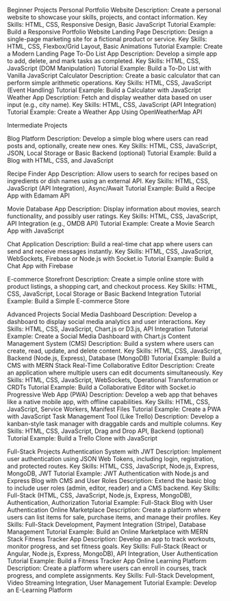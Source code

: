 Beginner Projects
Personal Portfolio Website
Description: Create a personal website to showcase your skills, projects, and contact information.
Key Skills: HTML, CSS, Responsive Design, Basic JavaScript
Tutorial Example: Build a Responsive Portfolio Website
Landing Page
Description: Design a single-page marketing site for a fictional product or service.
Key Skills: HTML, CSS, Flexbox/Grid Layout, Basic Animations
Tutorial Example: Create a Modern Landing Page
To-Do List App
Description: Develop a simple app to add, delete, and mark tasks as completed.
Key Skills: HTML, CSS, JavaScript (DOM Manipulation)
Tutorial Example: Build a To-Do List with Vanilla JavaScript
Calculator
Description: Create a basic calculator that can perform simple arithmetic operations.
Key Skills: HTML, CSS, JavaScript (Event Handling)
Tutorial Example: Build a Calculator with JavaScript
Weather App
Description: Fetch and display weather data based on user input (e.g., city name).
Key Skills: HTML, CSS, JavaScript (API Integration)
Tutorial Example: Create a Weather App Using OpenWeatherMap API



Intermediate Projects

Blog Platform
Description: Develop a simple blog where users can read posts and, optionally, create new ones.
Key Skills: HTML, CSS, JavaScript, JSON, Local Storage or Basic Backend (optional)
Tutorial Example: Build a Blog with HTML, CSS, and JavaScript

Recipe Finder App
Description: Allow users to search for recipes based on ingredients or dish names using an external API.
Key Skills: HTML, CSS, JavaScript (API Integration), Async/Await
Tutorial Example: Build a Recipe App with Edamam API

Movie Database App
Description: Display information about movies, search functionality, and possibly user ratings.
Key Skills: HTML, CSS, JavaScript, API Integration (e.g., OMDB API)
Tutorial Example: Create a Movie Search App with JavaScript

Chat Application
Description: Build a real-time chat app where users can send and receive messages instantly.
Key Skills: HTML, CSS, JavaScript, WebSockets, Firebase or Node.js with Socket.io
Tutorial Example: Build a Chat App with Firebase

E-commerce Storefront
Description: Create a simple online store with product listings, a shopping cart, and checkout process.
Key Skills: HTML, CSS, JavaScript, Local Storage or Basic Backend Integration
Tutorial Example: Build a Simple E-commerce Store



Advanced Projects
Social Media Dashboard
Description: Develop a dashboard to display social media analytics and user interactions.
Key Skills: HTML, CSS, JavaScript, Chart.js or D3.js, API Integration
Tutorial Example: Create a Social Media Dashboard with Chart.js
Content Management System (CMS)
Description: Build a system where users can create, read, update, and delete content.
Key Skills: HTML, CSS, JavaScript, Backend (Node.js, Express), Database (MongoDB)
Tutorial Example: Build a CMS with MERN Stack
Real-Time Collaborative Editor
Description: Create an application where multiple users can edit documents simultaneously.
Key Skills: HTML, CSS, JavaScript, WebSockets, Operational Transformation or CRDTs
Tutorial Example: Build a Collaborative Editor with Socket.io
Progressive Web App (PWA)
Description: Develop a web app that behaves like a native mobile app, with offline capabilities.
Key Skills: HTML, CSS, JavaScript, Service Workers, Manifest Files
Tutorial Example: Create a PWA with JavaScript
Task Management Tool (Like Trello)
Description: Develop a kanban-style task manager with draggable cards and multiple columns.
Key Skills: HTML, CSS, JavaScript, Drag and Drop API, Backend (optional)
Tutorial Example: Build a Trello Clone with JavaScript



Full-Stack Projects
Authentication System with JWT
Description: Implement user authentication using JSON Web Tokens, including login, registration, and protected routes.
Key Skills: HTML, CSS, JavaScript, Node.js, Express, MongoDB, JWT
Tutorial Example: JWT Authentication with Node.js and Express
Blog with CMS and User Roles
Description: Extend the basic blog to include user roles (admin, editor, reader) and a CMS backend.
Key Skills: Full-Stack (HTML, CSS, JavaScript, Node.js, Express, MongoDB), Authentication, Authorization
Tutorial Example: Full-Stack Blog with User Authentication
Online Marketplace
Description: Create a platform where users can list items for sale, purchase items, and manage their profiles.
Key Skills: Full-Stack Development, Payment Integration (Stripe), Database Management
Tutorial Example: Build an Online Marketplace with MERN Stack
Fitness Tracker App
Description: Develop an app to track workouts, monitor progress, and set fitness goals.
Key Skills: Full-Stack (React or Angular, Node.js, Express, MongoDB), API Integration, User Authentication
Tutorial Example: Build a Fitness Tracker App
Online Learning Platform
Description: Create a platform where users can enroll in courses, track progress, and complete assignments.
Key Skills: Full-Stack Development, Video Streaming Integration, User Management
Tutorial Example: Develop an E-Learning Platform